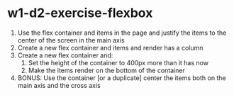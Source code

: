 # w1-d2-exercise-flexbox

1. Use the flex container and items in the page and justify the items to the center of the screen in the main axis
2. Create a new flex container and items and render has a column
3. Create a new flex container and:
   1. Set the height of the container to 400px more than it has now
   2. Make the items render on the bottom of the container
4. BONUS: Use the container [or a duplicate] center the items both on the main axis and the cross axis
